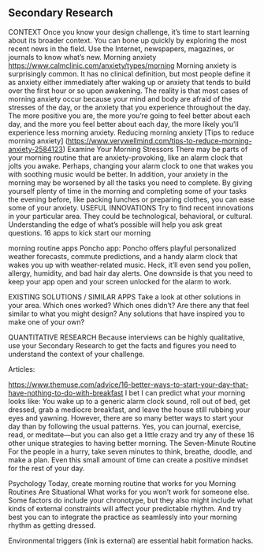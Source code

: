 ## Secondary Research

CONTEXT
Once you know your design challenge, it’s time to start learning about its broader context. You can bone up quickly by exploring the most recent news in the field. Use the Internet, newspapers, magazines, or journals to know what’s new.
Morning anxiety
https://www.calmclinic.com/anxiety/types/morning
Morning anxiety is surprisingly common. It has no clinical definition, but most people define it as anxiety either immediately after waking up or anxiety that tends to build over the first hour or so upon awakening.
The reality is that most cases of morning anxiety occur because your mind and body are afraid of the stresses of the day, or the anxiety that you experience throughout the day.
The more positive you are, the more you’re going to feel better about each day, and the more you feel better about each day, the more likely you’ll experience less morning anxiety.
Reducing morning anxiety [Tips to reduce morning anxiety] (https://www.verywellmind.com/tips-to-reduce-morning-anxiety-2584123)
Examine Your Morning Stressors
There may be parts of your morning routine that are anxiety-provoking, like an alarm clock that jolts you awake. Perhaps, changing your alarm clock to one that wakes you with soothing music would be better.
In addition, your anxiety in the morning may be worsened by all the tasks you need to complete. By giving yourself plenty of time in the morning and completing some of your tasks the evening before, like packing lunches or preparing clothes, you can ease some of your anxiety.
USEFUL INNOVATIONS
Try to find recent innovations in your particular area. They could be technological, behavioral, or cultural. Understanding the edge of what’s possible will help you ask great questions.
16 apps to kick start our morning

morning routine apps
Poncho app: Poncho offers playful personalized weather forecasts, commute predictions, and a handy alarm clock that wakes you up with weather-related music. Heck, it’ll even send you pollen, allergy, humidity, and bad hair day alerts.
One downside is that you need to keep your app open and your screen unlocked for the alarm to work.

EXISTING SOLUTIONS / SIMILAR APPS
Take a look at other solutions in your area. Which ones worked? Which ones didn’t? Are there any that feel similar to what you might design? Any solutions that have inspired you to make one of your own?

QUANTITATIVE RESEARCH
Because interviews can be highly qualitative, use your Secondary Research to get the facts and figures you need to understand the context of your challenge.

Articles:

https://www.themuse.com/advice/16-better-ways-to-start-your-day-that-have-nothing-to-do-with-breakfast
I bet I can predict what your morning looks like: You wake up to a generic alarm clock sound, roll out of bed, get dressed, grab a mediocre breakfast, and leave the house still rubbing your eyes and yawning.
However, there are so many better ways to start your day than by following the usual patterns. Yes, you can journal, exercise, read, or meditate—but you can also get a little crazy and try any of these 16 other unique strategies to having better morning.
The Seven-Minute Routine
For the people in a hurry, take seven minutes to think, breathe, doodle, and make a plan. Even this small amount of time can create a positive mindset for the rest of your day.

Psychology Today, create morning routine that works for you
Morning Routines Are Situational
What works for you won’t work for someone else. Some factors do include your chronotype, but they also might include what kinds of external constraints will affect your predictable rhythm.
And try best you can to integrate the practice as seamlessly into your morning rhythm as getting dressed.

Environmental triggers (link is external) are essential habit formation hacks.
